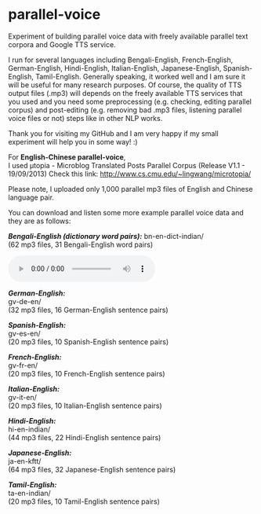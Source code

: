 <head>
<script src="http://api.html5media.info/1.1.8/html5media.min.js"></script>
</head>

# parallel-voice

Experiment of building parallel voice data with freely available parallel text corpora and Google TTS service.

I run for several languages including Bengali-English, French-English, German-English, Hindi-English, Italian-English, Japanese-English, Spanish-English, Tamil-English. Generally speaking, it worked well and I am sure it will be useful for many research purposes. Of course, the quality of TTS output files (.mp3) will depends on the freely available TTS services that you used and you need some preprocessing (e.g. checking, editing parallel corpus) and post-editing (e.g. removing bad .mp3 files, listening parallel voice files or not) steps like in other NLP works.  

Thank you for visiting my GitHub and I am very happy if my small experiment will help you in some way! :)

For **English-Chinese parallel-voice**,  
I used μtopia - Microblog Translated Posts Parallel Corpus (Release V1.1 - 19/09/2013)
Check this link: http://www.cs.cmu.edu/~lingwang/microtopia/

Please note, I uploaded only 1,000 parallel mp3 files of English and Chinese language pair.

You can download and listen some more example parallel voice data and they are as follows:

***Bengali-English (dictionary word pairs):***
bn-en-dict-indian/  
(62 mp3 files, 31 Bengali-English word pairs)  

<audio id="bn-en">
<source src="https://github.com/ye-kyaw-thu/parallel-voice/blob/master/example-tts-outputs/bn-en-dict-indian/dict.bn-en.bn-ln-102.mp3" type="audio/mp3"/>
<source src="https://github.com/ye-kyaw-thu/parallel-voice/blob/master/ogg4demo-play/dict.bn-en.bn-ln-102.ogg" type="audio/ogg"/>
<em>Sorry, the &lt;audio&gt; element is not supported in your system.</em>
</audio>

<audio src="https://github.com/ye-kyaw-thu/parallel-voice/blob/master/example-tts-outputs/bn-en-dict-indian/dict.bn-en.bn-ln-102.mp3" controls preload></audio>

***German-English:***  
gv-de-en/  
(32 mp3 files, 16 German-English sentence pairs)    

***Spanish-English:***  
gv-es-en/  
(20 mp3 files, 10 Spanish-English sentence pairs)  

***French-English:***  
gv-fr-en/  
(20 mp3 files, 10 French-English sentence pairs)  

***Italian-English:***  
gv-it-en/  
(20 mp3 files, 10 Italian-English sentence pairs)  

***Hindi-English:***  
hi-en-indian/  
(44 mp3 files, 22 Hindi-English sentence pairs)  

***Japanese-English:***  
ja-en-kftt/  
(64 mp3 files, 32 Japanese-English sentence pairs)  

***Tamil-English:***  
ta-en-indian/  
(20 mp3 files, 10 Tamil-English sentence pairs)  

